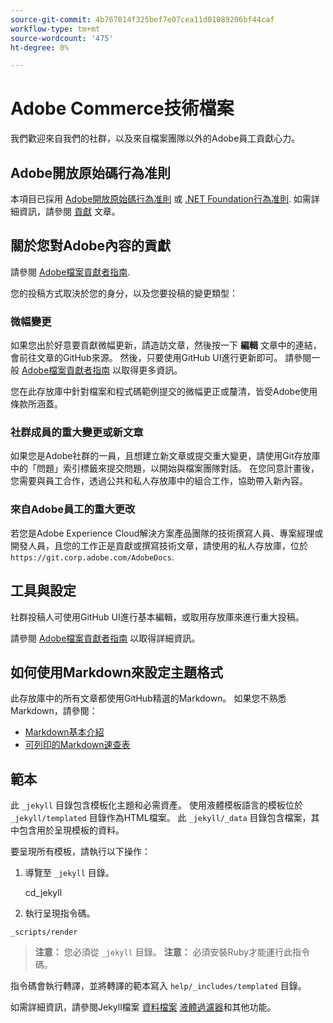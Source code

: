 ```yaml
---
source-git-commit: 4b767014f325bef7e07cea11d01089206bf44caf
workflow-type: tm+mt
source-wordcount: '475'
ht-degree: 0%

---
```

# Adobe Commerce技術檔案

我們歡迎來自我們的社群，以及來自檔案團隊以外的Adobe員工貢獻心力。

## Adobe開放原始碼行為准則

本項目已採用 [Adobe開放原始碼行為准則](code-of-conduct.md) 或 [.NET Foundation行為准則](https://dotnetfoundation.org/code-of-conduct). 如需詳細資訊，請參閱 [貢獻](contributing.md) 文章。

## 關於您對Adobe內容的貢獻

請參閱 [Adobe檔案貢獻者指南](https://experienceleague.adobe.com/docs/contributor/contributor-guide/introduction.html).

您的投稿方式取決於您的身分，以及您要投稿的變更類型：

### 微幅變更

如果您出於好意要貢獻微幅更新，請造訪文章，然後按一下 **編輯** 文章中的連結，會前往文章的GitHub來源。 然後，只要使用GitHub UI進行更新即可。 請參閱一般 [Adobe檔案貢獻者指南](https://experienceleague.adobe.com/docs/contributor/contributor-guide/introduction.html) 以取得更多資訊。

您在此存放庫中針對檔案和程式碼範例提交的微幅更正或釐清，皆受Adobe使用條款所涵蓋。

### 社群成員的重大變更或新文章

如果您是Adobe社群的一員，且想建立新文章或提交重大變更，請使用Git存放庫中的「問題」索引標籤來提交問題，以開始與檔案團隊對話。 在您同意計畫後，您需要與員工合作，透過公共和私人存放庫中的組合工作，協助帶入新內容。

<!--
If you submit a pull request with significant changes to documentation and code examples, you'll see a message in the pull request asking you to submit an online contribution license agreement (CLA). We need you to complete the online form before we can review your pull request.
-->

### 來自Adobe員工的重大更改

若您是Adobe Experience Cloud解決方案產品團隊的技術撰寫人員、專案經理或開發人員，且您的工作正是貢獻或撰寫技術文章，請使用的私人存放庫，位於 `https://git.corp.adobe.com/AdobeDocs`.

<!--Employees from other parts of the Adobe world should use the public repo for minor updates.-->

## 工具與設定

社群投稿人可使用GitHub UI進行基本編輯，或取用存放庫來進行重大投稿。

請參閱 [Adobe檔案貢獻者指南](https://experienceleague.adobe.com/docs/contributor/contributor-guide/introduction.html) 以取得詳細資訊。

## 如何使用Markdown來設定主題格式

此存放庫中的所有文章都使用GitHub精選的Markdown。 如果您不熟悉Markdown，請參閱：

* [Markdown基本介紹](https://help.github.com/articles/getting-started-with-writing-and-formatting-on-github/)
* [可列印的Markdown速查表](https://guides.github.com/pdfs/markdown-cheatsheet-online.pdf)

## 範本

此 `_jekyll` 目錄包含模板化主題和必需資產。
使用液體模板語言的模板位於 `_jekyll/templated` 目錄作為HTML檔案。
此 `_jekyll/_data` 目錄包含檔案，其中包含用於呈現模板的資料。

要呈現所有模板，請執行以下操作：

1. 導覽至 `_jekyll` 目錄。

   cd_jekyll

1. 執行呈現指令碼。

```
_scripts/render
```

> **注意：** 您必須從 `_jekyll` 目錄。
> **注意：** 必須安裝Ruby才能運行此指令碼。

指令碼會執行轉譯，並將轉譯的範本寫入 `help/_includes/templated` 目錄。

如需詳細資訊，請參閱Jekyll檔案 [資料檔案](https://jekyllrb.com/docs/datafiles) [液體過濾器](https://jekyllrb.com/docs/liquid/filters/)和其他功能。
